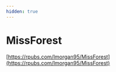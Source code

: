 ```yaml
---
hidden: true
---
```


# MissForest

[https://rpubs.com/lmorgan95/MissForest](https://rpubs.com/lmorgan95/MissForest)
